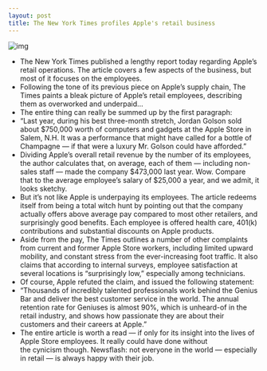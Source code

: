 ```yaml
---
layout: post
title: The New York Times profiles Apple's retail business
---
```

![img](http://media.idownloadblog.com/wp-content/uploads/2012/06/apple-store-e1340491876604.jpeg)
* The New York Times published a lengthy report today regarding Apple’s retail operations. The article covers a few aspects of the business, but most of it focuses on the employees.
* Following the tone of its previous piece on Apple’s supply chain, The Times paints a bleak picture of Apple’s retail employees, describing them as overworked and underpaid…
* The entire thing can really be summed up by the first paragraph:
* “Last year, during his best three-month stretch, Jordan Golson sold about $750,000 worth of computers and gadgets at the Apple Store in Salem, N.H. It was a performance that might have called for a bottle of Champagne — if that were a luxury Mr. Golson could have afforded.”
* Dividing Apple’s overall retail revenue by the number of its employees, the author calculates that, on average, each of them — including non-sales staff — made the company $473,000 last year. Wow. Compare that to the average employee’s salary of $25,000 a year, and we admit, it looks sketchy.
* But it’s not like Apple is underpaying its employees. The article redeems itself from being a total witch hunt by pointing out that the company actually offers above average pay compared to most other retailers, and surprisingly good benefits. Each employee is offered health care, 401(k) contributions and substantial discounts on Apple products.
* Aside from the pay, The Times outlines a number of other complaints from current and former Apple Store workers, including limited upward mobility, and constant stress from the ever-increasing foot traffic. It also claims that according to internal surveys, employee satisfaction at several locations is “surprisingly low,” especially among technicians.
* Of course, Apple refuted the claim, and issued the following statement:
* “Thousands of incredibly talented professionals work behind the Genius Bar and deliver the best customer service in the world. The annual retention rate for Geniuses is almost 90%, which is unheard-of in the retail industry, and shows how passionate they are about their customers and their careers at Apple.”
* The entire article is worth a read — if only for its insight into the lives of Apple Store employees. It really could have done without the cynicism though. Newsflash: not everyone in the world — especially in retail — is always happy with their job.

